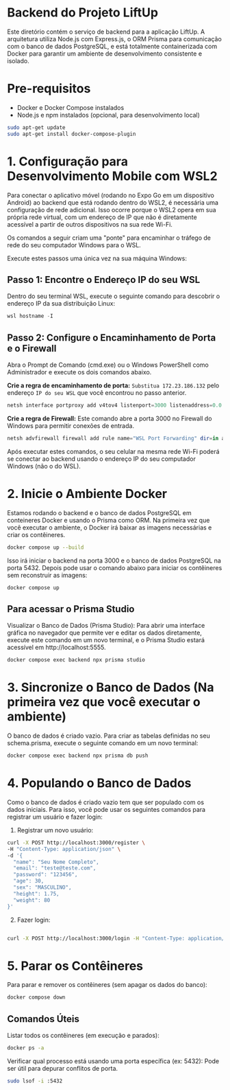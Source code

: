 # Backend do Projeto LiftUp
Este diretório contém o serviço de backend para a aplicação LiftUp. A arquitetura utiliza Node.js com Express.js, o ORM Prisma para comunicação com o banco de dados PostgreSQL, e está totalmente containerizada com Docker para garantir um ambiente de desenvolvimento consistente e isolado.

# Pre-requisitos
- Docker e Docker Compose instalados
- Node.js e npm instalados (opcional, para desenvolvimento local)
```bash
sudo apt-get update
sudo apt-get install docker-compose-plugin
```

# 1. Configuração para Desenvolvimento Mobile com WSL2
Para conectar o aplicativo móvel (rodando no Expo Go em um dispositivo Android) ao backend que está rodando dentro do WSL2, é necessária uma configuração de rede adicional. Isso ocorre porque o WSL2 opera em sua própria rede virtual, com um endereço de IP que não é diretamente acessível a partir de outros dispositivos na sua rede Wi-Fi.

Os comandos a seguir criam uma "ponte" para encaminhar o tráfego de rede do seu computador Windows para o WSL.

Execute estes passos uma única vez na sua máquina Windows:

## Passo 1: Encontre o Endereço IP do seu WSL
Dentro do seu terminal WSL, execute o seguinte comando para descobrir o endereço IP da sua distribuição Linux:
```powershell
wsl hostname -I
```
## Passo 2: Configure o Encaminhamento de Porta e o Firewall
Abra o Prompt de Comando (cmd.exe) ou o Windows PowerShell como Administrador e execute os dois comandos abaixo.

**Crie a regra de encaminhamento de porta:**
`Substitua 172.23.186.132` pelo endereço `IP do seu WSL` que você encontrou no passo anterior.
```powershell
netsh interface portproxy add v4tov4 listenport=3000 listenaddress=0.0.0.0 connectport=3000 connectaddress=172.23.186.132
```

**Crie a regra de Firewall:**
Este comando abre a porta 3000 no Firewall do Windows para permitir conexões de entrada.
```powershell
netsh advfirewall firewall add rule name="WSL Port Forwarding" dir=in action=allow protocol=TCP localport=3000
```

Após executar estes comandos, o seu celular na mesma rede Wi-Fi poderá se conectar ao backend usando o endereço IP do seu computador Windows (não o do WSL).

# 2. Inicie o Ambiente Docker
Estamos rodando o backend e o banco de dados PostgreSQL em conteineres Docker e usando o Prisma como ORM.
Na primeira vez que você executar o ambiente, o Docker irá baixar as imagens necessárias e criar os contêineres.
```bash
docker compose up --build
```
Isso irá iniciar o backend na porta 3000 e o banco de dados PostgreSQL na porta 5432.
Depois pode usar o comando abaixo para iniciar os contêineres sem reconstruir as imagens:
```bash
docker compose up
```

## Para acessar o Prisma Studio
Visualizar o Banco de Dados (Prisma Studio): Para abrir uma interface gráfica no navegador que permite ver e editar os dados diretamente, execute este comando em um novo terminal, e o Prisma Studio estará acessível em http://localhost:5555.

```bash
docker compose exec backend npx prisma studio
```

# 3. Sincronize o Banco de Dados (Na primeira vez que você executar o ambiente)
O banco de dados é criado vazio. Para criar as tabelas definidas no seu schema.prisma, execute o seguinte comando em um novo terminal:
```bash
docker compose exec backend npx prisma db push
```

# 4. Populando o Banco de Dados
Como o banco de dados é criado vazio tem que ser populado com os dados iniciais. Para isso, você pode usar os seguintes comandos para registrar um usuário e fazer login:
1. Registrar um novo usuário:

```bash
curl -X POST http://localhost:3000/register \
-H "Content-Type: application/json" \
-d '{
  "name": "Seu Nome Completo",
  "email": "teste@teste.com",
  "password": "123456",
  "age": 30,
  "sex": "MASCULINO",
  "height": 1.75,
  "weight": 80
}'
```

2. Fazer login:
```bash

curl -X POST http://localhost:3000/login -H "Content-Type: application/json" -d '{"email": "teste@teste.com", "password": "123456"}'
```

# 5. Parar os Contêineres
Para parar e remover os contêineres (sem apagar os dados do banco):
```bash
docker compose down
```

## Comandos Úteis
Listar todos os contêineres (em execução e parados):
```bash
docker ps -a
```

Verificar qual processo está usando uma porta específica (ex: 5432):
Pode ser útil para depurar conflitos de porta.
```bash
sudo lsof -i :5432
```
